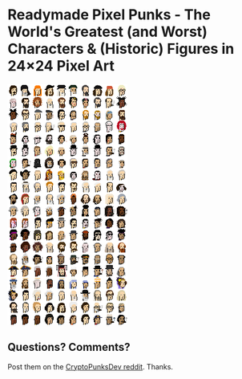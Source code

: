 # Readymade Pixel Punks  - The World's Greatest (and Worst) Characters & (Historic) Figures in 24×24 Pixel Art




![](readymades.png)





## Questions? Comments?

Post them on the [CryptoPunksDev reddit](https://old.reddit.com/r/CryptoPunksDev). Thanks.

